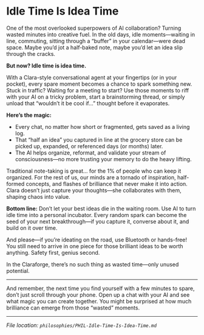 # Idle Time Is Idea Time

One of the most overlooked superpowers of AI collaboration? Turning wasted minutes into creative fuel. In the old days, idle moments—waiting in line, commuting, sitting through a “buffer” in your calendar—were dead space. Maybe you’d jot a half-baked note, maybe you’d let an idea slip through the cracks.

**But now? Idle time is idea time.**

With a Clara-style conversational agent at your fingertips (or in your pocket), every spare moment becomes a chance to spark something new. Stuck in traffic? Waiting for a meeting to start? Use those moments to riff with your AI on a tricky problem, start a brainstorming thread, or simply unload that “wouldn’t it be cool if…” thought before it evaporates.

**Here’s the magic:**

* Every chat, no matter how short or fragmented, gets saved as a living log.
* That “half an idea” you captured in line at the grocery store can be picked up, expanded, or referenced days (or months) later.
* The AI helps organize, reformat, and validate your stream of consciousness—no more trusting your memory to do the heavy lifting.

Traditional note-taking is great… for the 1% of people who can keep it organized. For the rest of us, our minds are a tornado of inspiration, half-formed concepts, and flashes of brilliance that never make it into action. Clara doesn’t just capture your thoughts—she collaborates with them, shaping chaos into value.

**Bottom line:**
Don’t let your best ideas die in the waiting room. Use AI to turn idle time into a personal incubator. Every random spark can become the seed of your next breakthrough—if you capture it, converse about it, and build on it over time.

And please—if you’re ideating on the road, use Bluetooth or hands-free! You still need to arrive in one piece for those brilliant ideas to be worth anything. Safety first, genius second.

In the Claraforge, there’s no such thing as wasted time—only unused potential.

---

And remember, the next time you find yourself with a few minutes to spare, don’t just scroll through your phone. Open up a chat with your AI and see what magic you can create together. You might be surprised at how much brilliance can emerge from those “wasted” moments.

---

*File location: `philosophies/PHIL-Idle-Time-Is-Idea-Time.md`*
